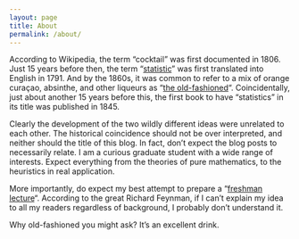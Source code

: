 ```yaml
---
layout: page
title: About
permalink: /about/
---
```


According to Wikipedia, the term “cocktail” was first documented in 1806. Just 15 years before then, the term “[statistic](https://en.wikipedia.org/wiki/History_of_statistics)” was first translated into English in 1791. And by the 1860s, it was common to refer to a mix of orange curaçao, absinthe, and other liqueurs as “[the old-fashioned](https://en.wikipedia.org/wiki/Old_Fashioned)“. Coincidentally, just about another 15 years before this, the first book to have “statistics” in its title was published in 1845.

Clearly the development of the two wildly different ideas were unrelated to each other. The historical coincidence should not be over interpreted, and neither should the title of this blog. In fact, don’t expect the blog posts to necessarily relate. I am a curious graduate student with a wide range of interests. Expect everything from the theories of pure mathematics, to the heuristics in real application.

More importantly, do expect my best attempt to prepare a “[freshman lecture](https://en.wikiquote.org/wiki/Talk:Richard_Feynman#Teaching_quote)“. According to the great Richard Feynman, if I can’t explain my idea to all my readers regardless of background, I probably don’t understand it.

Why old-fashioned you might ask? It’s an excellent drink.

<!-- ### Contact me

Email: mufan dot li at mail dot utoronto dot ca -->
<!-- [email@domain.com](mailto:email@domain.com) -->